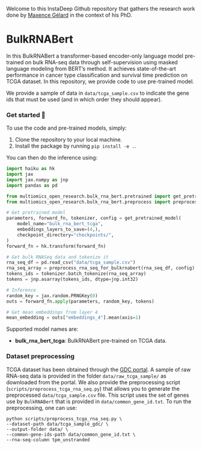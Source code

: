 Welcome to this InstaDeep Github repository that gathers the research work done by [Maxence Gélard](https://www.linkedin.com/in/maxence-g%C3%A9lard-015761172/) in the context of his PhD.

# BulkRNABert

In this BulkRNABert a transformer-based encoder-only language model pre-trained on bulk RNA-seq data through self-supervision using masked language modeling from
BERT’s method. It achieves state-of-the-art performance in cancer type classification and survival time prediction on TCGA dataset.
In this repository, we provide code to use pre-trained model.

We provide a sample of data in `data/tcga_sample.csv` to indicate the gene ids that must be used (and in which order they should appear).

### Get started 🚀

To use the code and pre-trained models, simply:

1. Clone the repository to your local machine.
2. Install the package by running `pip install -e .`.

You can then do the inference using:
```python
import haiku as hk
import jax
import jax.numpy as jnp
import pandas as pd

from multiomics_open_research.bulk_rna_bert.pretrained import get_pretrained_model
from multiomics_open_research.bulk_rna_bert.preprocess import preprocess_rna_seq_for_bulkrnabert

# Get pretrained model
parameters, forward_fn, tokenizer, config = get_pretrained_model(
    model_name="bulk_rna_bert_tcga",
    embeddings_layers_to_save=(4,),
    checkpoint_directory="checkpoints/",
)
forward_fn = hk.transform(forward_fn)

# Get bulk RNASeq data and tokenize it
rna_seq_df = pd.read_csv("data/tcga_sample.csv")
rna_seq_array = preprocess_rna_seq_for_bulkrnabert(rna_seq_df, config)
tokens_ids = tokenizer.batch_tokenize(rna_seq_array)
tokens = jnp.asarray(tokens_ids, dtype=jnp.int32)

# Inference
random_key = jax.random.PRNGKey(0)
outs = forward_fn.apply(parameters, random_key, tokens)

# Get mean embeddings from layer 4
mean_embedding = outs["embeddings_4"].mean(axis=1)
```
Supported model names are:
- **bulk_rna_bert_tcga**: BulkRNABert pre-trained on TCGA data.


### Dataset preprocessing

TCGA dataset has been obtained through the [GDC portal](https://portal.gdc.cancer.gov/).
A sample of raw RNA-seq data is provided in the folder `data/raw_tcga_sample/` as downloaded from the portal. We also provide the preprocessing script (`scripts/preprocess_tcga_rna_seq.py`) that allows you to generate
the preprocessed `data/tcga_sample.csv` file. This script uses the set of genes use by `BulkRNABert` that is provided in `data/common_gene_id.txt`.
To run the preprocessing, one can use:


```
python scripts/preprocess_tcga_rna_seq.py \
--dataset-path data/tcga_sample_gdc/ \
--output-folder data/ \
--common-gene-ids-path data/common_gene_id.txt \
--rna-seq-column tpm_unstranded
```
